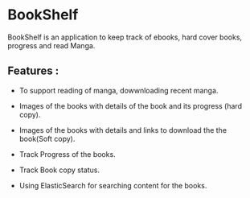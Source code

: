 # BookShelf
BookShelf is an application to keep track of ebooks, hard cover books, progress and read Manga.


## Features :

 - To support reading of manga, dowwnloading  recent manga.
 - Images of the books with details of the book and its progress (hard copy).
 - Images of the books with details  and links to download the the book(Soft copy).

 - Track Progress of the books.

 - Track Book copy status.

 - Using ElasticSearch for searching content for the books.
